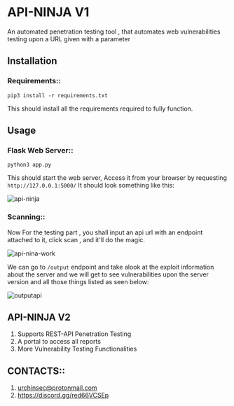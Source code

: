 # API-NINJA V1
An automated penetration testing tool , that automates web vulnerabilities testing upon a URL given with a parameter

## Installation
### Requirements::
```
pip3 install -r requirements.txt
```
This should install all the requirements required to fully function.

## Usage
### Flask Web Server::
```
python3 app.py
```
This should start the web server, Access it from your browser by requesting `http://127.0.0.1:5000/`
It should look something like this:

![api-ninja](https://user-images.githubusercontent.com/49201347/154808834-ec994fbf-79ad-458f-8e15-9a6a0eec5c43.png)

### Scanning::
Now For the testing part , you shall input an api url with an endpoint attached to it, click scan , and it'll do the magic.

![api-nina-work](https://user-images.githubusercontent.com/49201347/154809477-33048b93-dfb0-4cd7-a066-39cad7833117.png)

We can go to `/output` endpoint and take alook at the exploit information about the server and we will get to see vulnerabilities upon the server version and all those things listed as seen below:

![outputapi](https://user-images.githubusercontent.com/49201347/154809562-663e2e56-5a13-416f-806d-59207f77dfe9.png)

## API-NINJA V2
1. Supports REST-API Penetration Testing
2. A portal to access all reports
3. More Vulnerability Testing Functionalities

## CONTACTS::
1. urchinsec@protonmail.com
2. https://discord.gg/red66VCSEp
